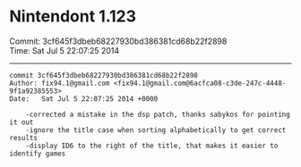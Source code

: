# Nintendont 1.123
Commit: 3cf645f3dbeb68227930bd386381cd68b22f2898  
Time: Sat Jul 5 22:07:25 2014   

-----

```
commit 3cf645f3dbeb68227930bd386381cd68b22f2898
Author: fix94.1@gmail.com <fix94.1@gmail.com@6acfca08-c3de-247c-4448-9f1a92385553>
Date:   Sat Jul 5 22:07:25 2014 +0000

    -corrected a mistake in the dsp patch, thanks sabykos for pointing it out
    -ignore the title case when sorting alphabetically to get correct results
    -display ID6 to the right of the title, that makes it easier to identify games
```
